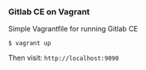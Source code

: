 ### Gitlab CE on Vagrant

Simple Vagrantfile for running Gitlab CE

```
$ vagrant up
```

Then visit: `http://localhost:9090`

